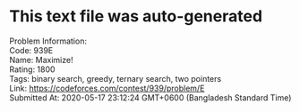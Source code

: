 # This text file was auto-generated  
  
Problem Information:  
Code: 939E  
Name: Maximize!  
Rating: 1800  
Tags: binary search, greedy, ternary search, two pointers  
Link: https://codeforces.com/contest/939/problem/E  
Submitted At: 2020-05-17 23:12:24 GMT+0600 (Bangladesh Standard Time)  
